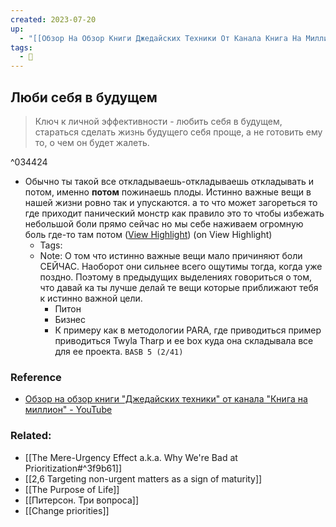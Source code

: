 ```yaml
---
created: 2023-07-20
up:
  - "[[Обзор На Обзор Книги Джедайских Техники От Канала Книга На Миллион]]"
tags:
  - 🌳
---
```

## Люби себя в будущем

> Ключ к личной эффективности - любить себя в будущем, стараться сделать жизнь будущего себя проще, а не готовить ему то, о чем он будет жалеть.

^034424

- Обычно ты такой все откладываешь-откладываешь откладывать и потом, именно **потом** пожинаешь плоды. Истинно важные вещи в нашей жизни ровно так и упускаются. а то что может загореться то где приходит панический монстр как правило это то чтобы избежать небольшой боли прямо сейчас но мы себе наживаем огромную боль где-то там потом ([View Highlight](https://read.readwise.io/read/01h41dsk6m28xjbe1ep0hedaje)) (on View Highlight)
    - Tags:
    - Note: О том что истинно важные вещи мало причиняют боли СЕЙЧАС. Наоборот они сильнее всего ощутимы тогда, когда уже поздно.
      Поэтому в предыдущих выделениях говориться о том, что давай ка ты лучше делай те вещи которые приближают тебя к истинно важной цели.
      - Питон
      - Бизнес
      - К примеру как в методологии PARA, где приводиться пример приводиться Twyla Tharp и ее box куда она складывала все для ее проекта. `BASB 5 (2/41)`


### Reference
- [Обзор на обзор книги "Джедайских техники" от канала "Книга на миллион" - YouTube](https://www.youtube.com/watch?v=aStrsrokGp0&feature=youtu.be)


### Related:
- [[The Mere-Urgency Effect a.k.a. Why We're Bad at Prioritization#^3f9b61]]
- [[2,6 Targeting non-urgent matters as a sign of maturity]]
- [[The Purpose of Life]]
- [[Питерсон. Три вопроса]]
- [[Change priorities]]